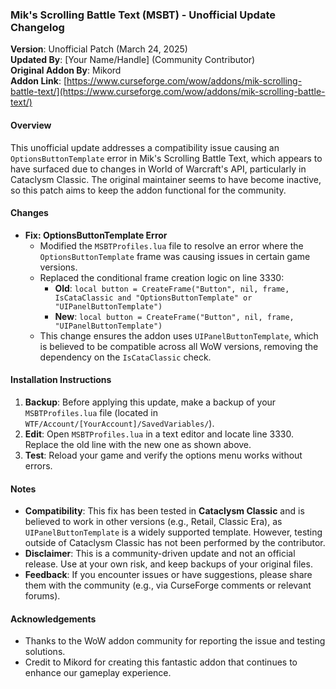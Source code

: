 ### Mik's Scrolling Battle Text (MSBT) - Unofficial Update Changelog
**Version**: Unofficial Patch (March 24, 2025)  
**Updated By**: [Your Name/Handle] (Community Contributor)  
**Original Addon By**: Mikord  
**Addon Link**: [https://www.curseforge.com/wow/addons/mik-scrolling-battle-text/](https://www.curseforge.com/wow/addons/mik-scrolling-battle-text/)

#### Overview
This unofficial update addresses a compatibility issue causing an `OptionsButtonTemplate` error in Mik's Scrolling Battle Text, which appears to have surfaced due to changes in World of Warcraft's API, particularly in Cataclysm Classic. The original maintainer seems to have become inactive, so this patch aims to keep the addon functional for the community.

#### Changes
- **Fix: OptionsButtonTemplate Error**
  - Modified the `MSBTProfiles.lua` file to resolve an error where the `OptionsButtonTemplate` frame was causing issues in certain game versions.
  - Replaced the conditional frame creation logic on line 3330:
    - **Old**: `local button = CreateFrame("Button", nil, frame, IsCataClassic and "OptionsButtonTemplate" or "UIPanelButtonTemplate")`
    - **New**: `local button = CreateFrame("Button", nil, frame, "UIPanelButtonTemplate")`
  - This change ensures the addon uses `UIPanelButtonTemplate`, which is believed to be compatible across all WoW versions, removing the dependency on the `IsCataClassic` check.

#### Installation Instructions
1. **Backup**: Before applying this update, make a backup of your `MSBTProfiles.lua` file (located in `WTF/Account/[YourAccount]/SavedVariables/`).
2. **Edit**: Open `MSBTProfiles.lua` in a text editor and locate line 3330. Replace the old line with the new one as shown above.
3. **Test**: Reload your game and verify the options menu works without errors.

#### Notes
- **Compatibility**: This fix has been tested in **Cataclysm Classic** and is believed to work in other versions (e.g., Retail, Classic Era), as `UIPanelButtonTemplate` is a widely supported template. However, testing outside of Cataclysm Classic has not been performed by the contributor.
- **Disclaimer**: This is a community-driven update and not an official release. Use at your own risk, and keep backups of your original files.
- **Feedback**: If you encounter issues or have suggestions, please share them with the community (e.g., via CurseForge comments or relevant forums).

#### Acknowledgements
- Thanks to the WoW addon community for reporting the issue and testing solutions.
- Credit to Mikord for creating this fantastic addon that continues to enhance our gameplay experience.
